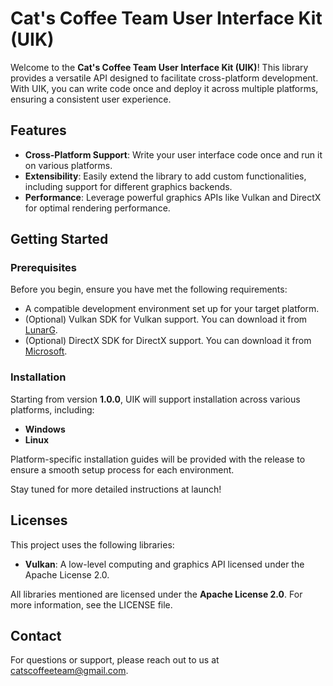# Cat's Coffee Team User Interface Kit (UIK)

Welcome to the **Cat's Coffee Team User Interface Kit (UIK)**! This library provides a versatile API designed to facilitate cross-platform development. With UIK, you can write code once and deploy it across multiple platforms, ensuring a consistent user experience.

## Features

- **Cross-Platform Support**: Write your user interface code once and run it on various platforms.
- **Extensibility**: Easily extend the library to add custom functionalities, including support for different graphics backends.
- **Performance**: Leverage powerful graphics APIs like Vulkan and DirectX for optimal rendering performance.

## Getting Started

### Prerequisites

Before you begin, ensure you have met the following requirements:

- A compatible development environment set up for your target platform.
- (Optional) Vulkan SDK for Vulkan support. You can download it from [LunarG](https://vulkan.lunarg.com/).
- (Optional) DirectX SDK for DirectX support. You can download it from [Microsoft](https://developer.microsoft.com/en-us/windows/downloads/windows-sdk/).

### Installation

Starting from version **1.0.0**, UIK will support installation across various platforms, including:

- **Windows**
- **Linux**

Platform-specific installation guides will be provided with the release to ensure a smooth setup process for each environment.

Stay tuned for more detailed instructions at launch!

## Licenses

This project uses the following libraries:

- **Vulkan**: A low-level computing and graphics API licensed under the Apache License 2.0.

All libraries mentioned are licensed under the **Apache License 2.0**. For more information, see the LICENSE file.

## Contact

For questions or support, please reach out to us at catscoffeeteam@gmail.com.
